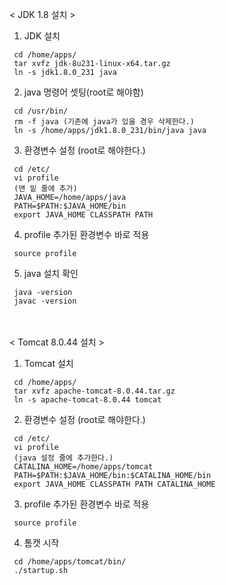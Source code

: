

< JDK 1.8 설치 >




1. JDK 설치
```
 cd /home/apps/
 tar xvfz jdk-8u231-linux-x64.tar.gz
 ln -s jdk1.8.0_231 java
```


2. java 명령어 셋팅(root로 해야함)
```
 cd /usr/bin/
 rm -f java (기존에 java가 있을 경우 삭제한다.)
 ln -s /home/apps/jdk1.8.0_231/bin/java java
```


3. 환경변수 설정 (root로 해야한다.)
```
 cd /etc/
 vi profile
 (맨 밑 줄에 추가)
 JAVA_HOME=/home/apps/java
 PATH=$PATH:$JAVA_HOME/bin
 export JAVA_HOME CLASSPATH PATH
```


4. profile 추가된 환경변수 바로 적용
```
 source profile
```


5. java 설치 확인
```
 java -version
 javac -version
```

　

< Tomcat 8.0.44 설치 >



1. Tomcat 설치
```
 cd /home/apps/
 tar xvfz apache-tomcat-8.0.44.tar.gz
 ln -s apache-tomcat-8.0.44 tomcat
```


2. 환경변수 설정 (root로 해야한다.)
```
 cd /etc/
 vi profile
 (java 설정 줄에 추가한다.)
 CATALINA_HOME=/home/apps/tomcat
 PATH=$PATH:$JAVA_HOME/bin:$CATALINA_HOME/bin
 export JAVA_HOME CLASSPATH PATH CATALINA_HOME
```


3. profile 추가된 환경변수 바로 적용
```
 source profile
```


4. 톰캣 시작
```
 cd /home/apps/tomcat/bin/
 ./startup.sh
```
